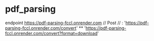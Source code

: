 # pdf_parsing

endpoint https://pdf-parsing-fccl.onrender.com // Post // : 'https://pdf-parsing-fccl.onrender.com/convert'  **  'https://pdf-parsing-fccl.onrender.com/convert?format=download'
      
